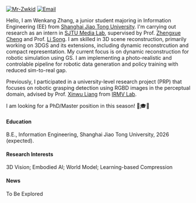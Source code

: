 

[![Mr-Zwkid](https://img.shields.io/badge/Mr_Zwkid-github-blue?logo=github)](https://github.com/Mr-Zwkid)  [![Email](https://img.shields.io/badge/conquer.wkzhang@sjtu.edu.cn-email-green?logo=mailboxdotorg)
](mailto:conquer.wkzhang@sjtu.edu.cn )

Hello, I am Wenkang Zhang, a junior student majoring in Information Engineering (EE) from [Shanghai Jiao Tong University](https://www.sjtu.edu.cn/). I'm carrying out research as an intern in [SJTU Media Lab](https://medialab.sjtu.edu.cn/), supervised by Prof. [Zhengxue Cheng](https://medialab.sjtu.edu.cn/author/zhengxue-cheng/) and Prof. [Li Song](https://medialab.sjtu.edu.cn/author/li-song/). I am skilled in 3D scene reconstruction, primarily working on 3DGS and its extensions, including dynamic reconstrcution and compact representation.  My current focus is on dynamic reconstruction for robotic simulation using GS. I am implementing a photo-realistic and controlable pipeline for robotic data generation and policy training with reduced sim-to-real gap.

Previously, I participated in a university-level research project (PRP) that focuses on robotic grasping detection using RGBD images in the perceptual domain, advised by Prof. [Xinwu Liang](https://www.aero.sjtu.edu.cn/szdw/szml/51) from [IRMV Lab](https://irmv.sjtu.edu.cn/).

I am looking for a PhD/Master position in this season! 👊🎓🔥


#### Education
B.E., Information Engineering, Shanghai Jiao Tong University, 2026 (expected).

#### Research Interests
3D Vision; Embodied AI; World Model; Learning-based Compression

#### News
To Be Explored
<!-- [CLICK HERE TO SEE MORE!](https://notes.sjtu.edu.cn/s/KXi6h8u-b) -->